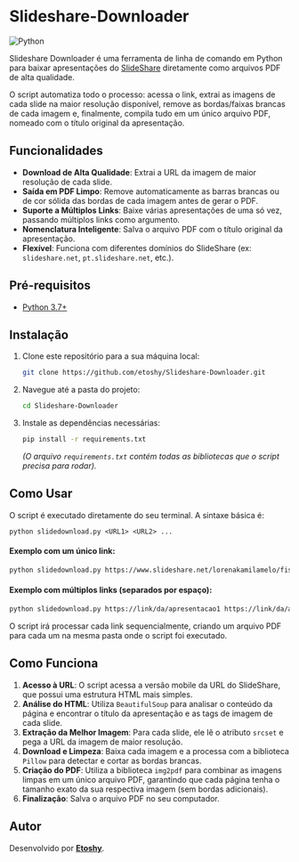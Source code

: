 # Slideshare-Downloader

![Python](https://img.shields.io/badge/Python-3.7+-blue.svg)

Slideshare Downloader é uma ferramenta de linha de comando em Python para baixar apresentações do [SlideShare](https://slideshare.net/) diretamente como arquivos PDF de alta qualidade.

O script automatiza todo o processo: acessa o link, extrai as imagens de cada slide na maior resolução disponível, remove as bordas/faixas brancas de cada imagem e, finalmente, compila tudo em um único arquivo PDF, nomeado com o título original da apresentação.

## Funcionalidades

-   **Download de Alta Qualidade**: Extrai a URL da imagem de maior resolução de cada slide.
-   **Saída em PDF Limpo**: Remove automaticamente as barras brancas ou de cor sólida das bordas de cada imagem antes de gerar o PDF.
-   **Suporte a Múltiplos Links**: Baixe várias apresentações de uma só vez, passando múltiplos links como argumento.
-   **Nomenclatura Inteligente**: Salva o arquivo PDF com o título original da apresentação.
-   **Flexível**: Funciona com diferentes domínios do SlideShare (ex: `slideshare.net`, `pt.slideshare.net`, etc.).

## Pré-requisitos

-   [Python 3.7+](https://www.python.org/downloads/)

## Instalação

1.  Clone este repositório para a sua máquina local:
    ```bash
    git clone https://github.com/etoshy/Slideshare-Downloader.git
    ```

2.  Navegue até a pasta do projeto:
    ```bash
    cd Slideshare-Downloader
    ```

3.  Instale as dependências necessárias:
    ```bash
    pip install -r requirements.txt
    ```
    *(O arquivo `requirements.txt` contém todas as bibliotecas que o script precisa para rodar).*

## Como Usar

O script é executado diretamente do seu terminal. A sintaxe básica é:

```
python slidedownload.py <URL1> <URL2> ...
```

#### Exemplo com um único link:

```bash
python slidedownload.py https://www.slideshare.net/lorenakamilamelo/fisiologia-humana-7-sistema-respiratorio
```

#### Exemplo com múltiplos links (separados por espaço):

```bash
python slidedownload.py https://link/da/apresentacao1 https://link/da/apresentacao2
```

O script irá processar cada link sequencialmente, criando um arquivo PDF para cada um na mesma pasta onde o script foi executado.

## Como Funciona

1.  **Acesso à URL**: O script acessa a versão mobile da URL do SlideShare, que possui uma estrutura HTML mais simples.
2.  **Análise do HTML**: Utiliza `BeautifulSoup` para analisar o conteúdo da página e encontrar o título da apresentação e as tags de imagem de cada slide.
3.  **Extração da Melhor Imagem**: Para cada slide, ele lê o atributo `srcset` e pega a URL da imagem de maior resolução.
4.  **Download e Limpeza**: Baixa cada imagem e a processa com a biblioteca `Pillow` para detectar e cortar as bordas brancas.
5.  **Criação do PDF**: Utiliza a biblioteca `img2pdf` para combinar as imagens limpas em um único arquivo PDF, garantindo que cada página tenha o tamanho exato da sua respectiva imagem (sem bordas adicionais).
6.  **Finalização**: Salva o arquivo PDF no seu computador.

## Autor

Desenvolvido por [**Etoshy**](https://github.com/etoshy).
